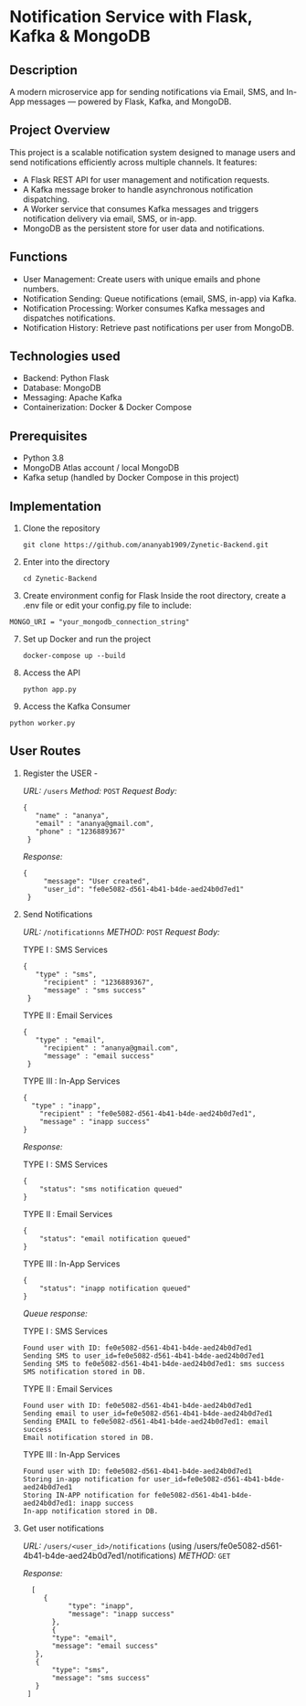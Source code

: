 # Notification Service with Flask, Kafka & MongoDB

## Description

A modern microservice app for sending notifications via Email, SMS, and In-App messages — powered by Flask, Kafka, and MongoDB.

## Project Overview

This project is a scalable notification system designed to manage users and send notifications efficiently across multiple channels. It features:
  - A Flask REST API for user management and notification requests.
  - A Kafka message broker to handle asynchronous notification dispatching.
  - A Worker service that consumes Kafka messages and triggers notification delivery via email, SMS, or in-app.
  - MongoDB as the persistent store for user data and notifications.

## Functions

  - User Management: Create users with unique emails and phone numbers.
  - Notification Sending: Queue notifications (email, SMS, in-app) via Kafka.
  - Notification Processing: Worker consumes Kafka messages and dispatches notifications.
  - Notification History: Retrieve past notifications per user from MongoDB.

## Technologies used

  - Backend: Python Flask 
  - Database: MongoDB 
  - Messaging: Apache Kafka 
  - Containerization: Docker & Docker Compose

## Prerequisites

  - Python 3.8
  - MongoDB Atlas account / local MongoDB
  - Kafka setup (handled by Docker Compose in this project)

## Implementation

1. Clone the repository
   ```
   git clone https://github.com/ananyab1909/Zynetic-Backend.git
   ```

3. Enter into the directory
   ```
   cd Zynetic-Backend
   ```

5. Create environment config for Flask
   Inside the root directory, create a .env file or edit your config.py file to include:
  ```
  MONGO_URI = "your_mongodb_connection_string"
  ```

7. Set up Docker and run the project
   ```
   docker-compose up --build
   ```

9. Access the API
   ```
   python app.py
   ```

11. Access the Kafka Consumer
   ```
   python worker.py
   ```

## User Routes

1. Register the USER -
   
   *URL:* `/users`
   *Method:* `POST`
   *Request Body:*
   
     ```
     {
        "name" : "ananya", 
      	"email" : "ananya@gmail.com",
      	"phone" : "1236889367" 
      }
     ```
   *Response:*
   ```
   {
    	"message": "User created",
    	"user_id": "fe0e5082-d561-4b41-b4de-aed24b0d7ed1"
    }
   ```

3. Send Notifications

   *URL:* `/notificationns`
   *METHOD:* `POST`
   *Request Body:*
   
   TYPE I : SMS Services
   ```
   {
      "type" : "sms", 
    	"recipient" : "1236889367",
    	"message" : "sms success" 
    }
   ```
   
   TYPE II : Email Services
   ```
   {
      "type" : "email", 
    	"recipient" : "ananya@gmail.com",
    	"message" : "email success" 
    }
   ```
   TYPE III : In-App Services
    ```
    {
      "type" : "inapp", 
    	"recipient" : "fe0e5082-d561-4b41-b4de-aed24b0d7ed1",
    	"message" : "inapp success" 
    }
    ```

    *Response:*
    
    TYPE I : SMS Services
    ```
    {
    	"status": "sms notification queued"
    }
    ```
    
    TYPE II : Email Services
    ```
    {
    	"status": "email notification queued"
    }
    ```
  
    TYPE III : In-App Services
    ```
    {
    	"status": "inapp notification queued"
    }
    ```
  
    *Queue response:*
    
    TYPE I : SMS Services
    ```
    Found user with ID: fe0e5082-d561-4b41-b4de-aed24b0d7ed1
    Sending SMS to user_id=fe0e5082-d561-4b41-b4de-aed24b0d7ed1
    Sending SMS to fe0e5082-d561-4b41-b4de-aed24b0d7ed1: sms success
    SMS notification stored in DB.
    ```

    TYPE II : Email Services
    ```
    Found user with ID: fe0e5082-d561-4b41-b4de-aed24b0d7ed1
    Sending email to user_id=fe0e5082-d561-4b41-b4de-aed24b0d7ed1
    Sending EMAIL to fe0e5082-d561-4b41-b4de-aed24b0d7ed1: email success     
    Email notification stored in DB.
    ```
  
    TYPE III : In-App Services
    ```
    Found user with ID: fe0e5082-d561-4b41-b4de-aed24b0d7ed1
    Storing in-app notification for user_id=fe0e5082-d561-4b41-b4de-aed24b0d7ed1
    Storing IN-APP notification for fe0e5082-d561-4b41-b4de-aed24b0d7ed1: inapp success
    In-app notification stored in DB.
    ```
  4. Get user notifications
     
     *URL:* `/users/<user_id>/notifications` (using /users/fe0e5082-d561-4b41-b4de-aed24b0d7ed1/notifications)
     *METHOD:* `GET`
  
     *Response:*
     ```
       [
      	  {
        		"type": "inapp",
        		"message": "inapp success"
        	},
        	{
      		"type": "email",
      		"message": "email success"
      	},
      	{
      		"type": "sms",
      		"message": "sms success"
      	}
      ]
     ```
